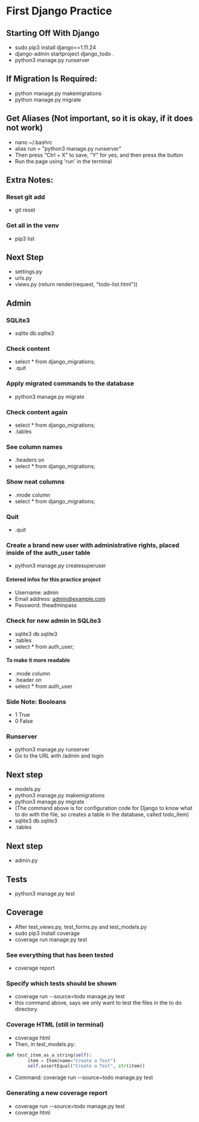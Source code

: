 # First Django Practice

## Starting Off With Django
- sudo pip3 install django==1.11.24
- django-admin startproject django_todo .
- python3 manage.py runserver

## If Migration Is Required:
- python manage.py makemigrations
- python manage.py migrate

## Get Aliases (Not important, so it is okay, if it does not work)
- nano ~/.bashrc
- alias run = "python3 manage.py runserver"
- Then press "Ctrl + X" to save, "Y" for yes, and then press the <enter> button
- Run the page using 'run' in the terminal

## Extra Notes:

### Reset git add
- git reset
### Get all in the venv
- pip3 list

## Next Step
- settings.py
- urls.py
- views.py (return render(request, "todo-list.html"))

## Admin

### SQLite3
- sqlite db.sqlite3

### Check content
- select * from django_migrations;
- .quit

### Apply migrated commands to the database
- python3 manage.py migrate

### Check content again
- select * from django_migrations;
- .tables

### See column names
- .headers on
- select * from django_migrations;

### Show neat columns
- .mode column
- select * from django_migrations;

### Quit
- .quit

### Create a brand new user with administrative rights, placed inside of the auth_user table
- python3 manage.py createsuperuser

#### Entered infos for this practice project
- Username: admin
- Email address: admin@example.com
- Password: theadminpass

### Check for new admin in SQLite3
- sqlite3 db.sqlite3
- .tables
- select * from auth_user;

#### To make it more readable
- .mode column
- .header on
- select * from auth_user

### Side Note: Booleans
- 1 True
- 0 False

### Runserver
- python3 manage.py runserver
- Go to the URL with /admin and login

## Next step
- models.py
- python3 manage.py makemigrations
- python3 manage.py migrate
- (The command above is for configuration code for Django to know what to do with the file, so creates a table in the database, called todo_item)
- sqlite3 db.sqlite3
- .tables

## Next step
- admin.py

## Tests
- python3 manage.py test

## Coverage
- After test_views.py, test_forms.py and test_models.py
- sudo pip3 install coverage
- coverage run manage.py test
### See everything that has been tested
- coverage report 
### Specify which tests should be shown
- coverage run --source=todo manage.py test
- this command above, says we only want to test the files in the to do directory

### Coverage HTML (still in terminal)
- coverage html
- Then, in test_models.py:
```python
def test_item_as_a_string(self):
        item = Item(name="Create a Test")
        self.assertEqual("Create a Test", str(item))
```

- Command: coverage run --source=todo manage.py test

### Generating a new coverage report
- coverage run --source=todo manage.py test
- coverage html